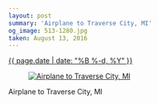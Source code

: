 ```yaml
---
layout: post
summary: 'Airplane to Traverse City, MI'
og_image: 513-1280.jpg
taken: August 13, 2016
---
```


<div class="post">
 <time>
  <a href="/513">
   {{ page.date | date: "%B %-d, %Y" }}
  </a>
 </time>
 <a href="/513">
  <figure data-taken="8/13/2016">
   <img alt="Airplane to Traverse City, MI" sizes="(min-width: 700px) 50vw, calc(100vw - 2rem)" src="{{ site.assets_url }}/513-640.jpg" srcset="{{ site.assets_url }}/513-320.jpg 320w, {{ site.assets_url }}/513-640.jpg 640w, {{ site.assets_url }}/513-960.jpg 960w, {{ site.assets_url }}/513-1280.jpg 1280w"/>
  </figure>
 </a>
 <span>
  Airplane to Traverse City, MI
 </span>
</div>
